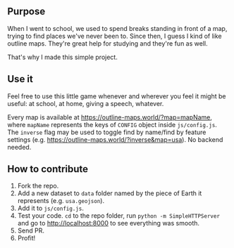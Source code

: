 ## Purpose

When I went to school, we used to spend breaks standing in front of a map, trying to find places we've never been to. Since then, I guess I kind of like outline maps. They're great help for studying and they're fun as well.

That's why I made this simple project.

## Use it
Feel free to use this little game whenever and wherever you feel it might be useful: at school, at home, giving a speech, whatever.

Every map is available at https://outline-maps.world/?map=mapName, where `mapName` represents the keys of `CONFIG` object inside `js/config.js`. The `inverse` flag may be used to toggle find by name/find by feature settings (e.g. https://outline-maps.world/?inverse&map=usa). No backend needed.

## How to contribute

1. Fork the repo.
2. Add a new dataset to `data` folder named by the piece of Earth it represents (e.g. `usa.geojson`).
3. Add it to `js/config.js`.
4. Test your code. `cd` to the repo folder, run `python -m SimpleHTTPServer` and go to [http://localhost:8000](http://localhost:8000) to see everything was smooth.
5. Send PR.
6. Profit!
